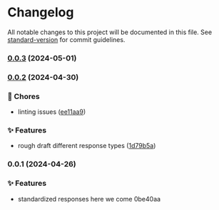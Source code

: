 # Changelog

All notable changes to this project will be documented in this file. See [standard-version](https://github.com/conventional-changelog/standard-version) for commit guidelines.

### [0.0.3](https://github.com/Bankole2000/service-reponse-formatter/compare/v0.0.2...v0.0.3) (2024-05-01)

### [0.0.2](https://github.com/Bankole2000/service-reponse-formatter/compare/v0.0.1...v0.0.2) (2024-04-30)


### 🚚 Chores

* linting issues ([ee11aa9](https://github.com/Bankole2000/service-reponse-formatter/commit/ee11aa9ee41262e968d2eceac56d74adf3ea6027))


### ✨ Features

* rough draft different response types ([1d79b5a](https://github.com/Bankole2000/service-reponse-formatter/commit/1d79b5aa7eb2e52c55f40697a22abbe627297b84))

### 0.0.1 (2024-04-26)


### ✨ Features

* standardized responses here we come 0be40aa
